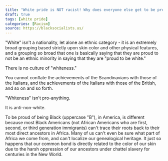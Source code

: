 ```yaml
---
title: "White pride is NOT racist! Why does everyone else get to be proud of their race, but not us?"
draft: true
tags: [white pride]
categories: [Racism]
source: https://blacksocialists.us/
---
```


"White" isn't a nationality, let alone an ethnic category - it is an extremely broad grouping based strictly upon skin color and other physical features, and a grouping so broad that one is basically saying that they are proud to not be an ethnic minority in saying that they are "proud to be white."  
  
There is no culture of "whiteness."  
  
You cannot conflate the achievements of the Scandinavians with those of the Italians, and the achievements of the Italians with those of the British, and so on and so forth.  
  
"Whiteness" isn't pro-anything.  
  
It is anti-non-white.  
  
To be proud of being Black (uppercase "B"), in America, is different because most Black Americans (not African Americans who are first, second, or third generation immigrants) can't trace their roots back to their most direct ancestors in Africa. Many of us can't even be sure what part of Africa we come from, and can't localize our genealogical heritage. It just so happens that our common bond is directly related to the color of our skin due to the harsh oppression of our ancestors under chattel slavery for centuries in the New World.


